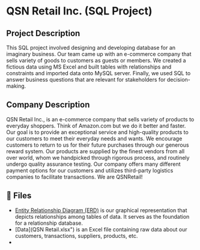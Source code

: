 <h1>QSN Retail Inc. (SQL Project)</h1>

<h2>Project Description</h2>
This SQL project involved designing and developing database for an imaginary business. Our team came up with an e-commerce company that sells variety of goods to customers as guests or members. We created a fictious data using MS Excel and built tables with relationships and constraints and imported data onto MySQL server. Finally, we used SQL to answer business questions that are relevant for stakeholders for decision-making.

<h2>Company Description</h2>
QSN Retail Inc., is an e-commerce company that sells variety of products to everyday shoppers. Think of Amazon.com but we do it better and faster. Our goal is to provide an exceptional service and high-quality products to our customers to meet their everyday needs and wants. We encourage customers to return to us for their future purchases through our generous reward system. Our products are supplied by the finest vendors from all over world, whom we handpicked through rigorous process, and routinely undergo quality assurance testing. Our company offers many different payment options for our customers and utilizes third-party logistics companies to facilitate transactions. We are QSNRetail!

<h2>📁 Files</h2>

- [Entity Relationship Diagram (ERD)](/ERD.pdf) is our graphical representation that depicts relationships among tables of data. It serves as the foundation for a relationship database.
- [Data](QSN Retail.xlsx") is an Excel file containing raw data about our customers, transactions, suppliers, products, etc.
- 
